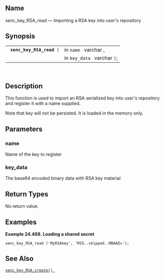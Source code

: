 <div>

<div>

</div>

<div>

## Name

xenc_key_RSA_read — Importing a RSA key into user's repository

</div>

<div>

## Synopsis

<div>

|                                |                             |
|--------------------------------|-----------------------------|
| ` `**`xenc_key_RSA_read`**` (` | in `name ` varchar ,        |
|                                | in `key_data ` varchar `)`; |

<div>

 

</div>

</div>

</div>

<div>

## Description

This function is used to import an RSA serialized key into user's
repository and register it with a name supplied.

Note that key will not be persisted. It is loaded in the memory only.

</div>

<div>

## Parameters

<div>

### name

Name of the key to register

</div>

<div>

### key_data

The base64 encoded binary data with RSA key material

</div>

</div>

<div>

## Return Types

No return value.

</div>

<div>

## Examples

<div>

**Example 24.468. Loading a shared secret**

<div>

``` screen
xenc_key_RSA_read ('MyRSAkey', 'MIG..skipped..MBAAE=');
```

</div>

</div>

  

</div>

<div>

## See Also

<a href="fn_xenc_key_rsa_create.html" class="link"
title="xenc_key_RSA_create"><code
class="function">xenc_key_RSA_create() </code></a>

</div>

</div>
